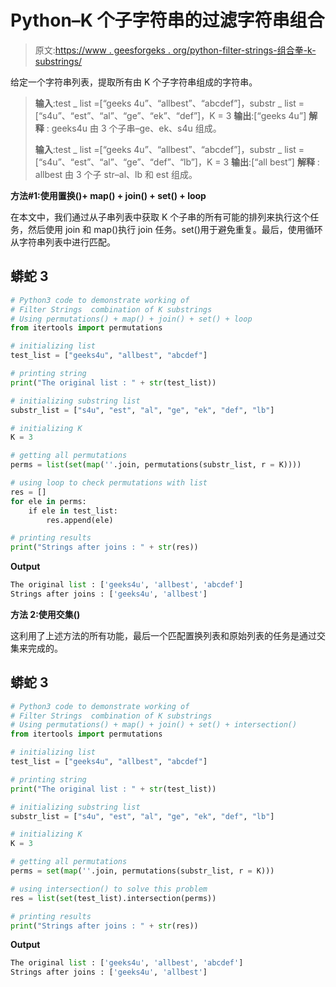 # Python–K 个子字符串的过滤字符串组合

> 原文:[https://www . geesforgeks . org/python-filter-strings-组合拳-k-substrings/](https://www.geeksforgeeks.org/python-filter-strings-combination-of-k-substrings/)

给定一个字符串列表，提取所有由 K 个子字符串组成的字符串。

> **输入**:test _ list =[“geeks 4u”、“allbest”、“abcdef”]，substr _ list =[“s4u”、“est”、“al”、“ge”、“ek”、“def”]，K = 3
> **输出**:[“geeks 4u”]
> **解释** : geeks4u 由 3 个子串–ge、ek、s4u 组成。
> 
> **输入**:test _ list =[“geeks 4u”、“allbest”、“abcdef”]，substr _ list =[“s4u”、“est”、“al”、“ge”、“def”、“lb”]，K = 3
> **输出**:[“all best”]
> **解释** : allbest 由 3 个子 str–al、lb 和 est 组成。

**方法#1:使用置换()+ map() + join() + set() + loop**

在本文中，我们通过从子串列表中获取 K 个子串的所有可能的排列来执行这个任务，然后使用 join 和 map()执行 join 任务。set()用于避免重复。最后，使用循环从字符串列表中进行匹配。

## 蟒蛇 3

```py
# Python3 code to demonstrate working of 
# Filter Strings  combination of K substrings
# Using permutations() + map() + join() + set() + loop
from itertools import permutations

# initializing list
test_list = ["geeks4u", "allbest", "abcdef"]

# printing string
print("The original list : " + str(test_list))

# initializing substring list
substr_list = ["s4u", "est", "al", "ge", "ek", "def", "lb"]

# initializing K 
K = 3

# getting all permutations
perms = list(set(map(''.join, permutations(substr_list, r = K))))

# using loop to check permutations with list
res = []
for ele in perms:
    if ele in test_list:
        res.append(ele)

# printing results 
print("Strings after joins : " + str(res))
```

**Output**

```py
The original list : ['geeks4u', 'allbest', 'abcdef']
Strings after joins : ['geeks4u', 'allbest']

```

**方法 2:使用交集()**

这利用了上述方法的所有功能，最后一个匹配置换列表和原始列表的任务是通过交集来完成的。

## 蟒蛇 3

```py
# Python3 code to demonstrate working of 
# Filter Strings  combination of K substrings
# Using permutations() + map() + join() + set() + intersection()
from itertools import permutations

# initializing list
test_list = ["geeks4u", "allbest", "abcdef"]

# printing string
print("The original list : " + str(test_list))

# initializing substring list
substr_list = ["s4u", "est", "al", "ge", "ek", "def", "lb"]

# initializing K 
K = 3

# getting all permutations
perms = set(map(''.join, permutations(substr_list, r = K)))

# using intersection() to solve this problem 
res = list(set(test_list).intersection(perms))

# printing results 
print("Strings after joins : " + str(res))
```

**Output**

```py
The original list : ['geeks4u', 'allbest', 'abcdef']
Strings after joins : ['geeks4u', 'allbest']

```